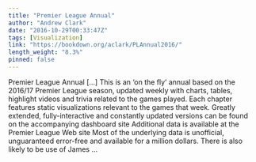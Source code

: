 ```yaml
---
title: "Premier League Annual"
author: "Andrew Clark"
date: "2016-10-29T00:33:47Z"
tags: [Visualization]
link: "https://bookdown.org/aclark/PLAnnual2016/"
length_weight: "8.3%"
pinned: false
---
```


Premier League Annual [...] This is an ‘on the fly’ annual based on the 2016/17 Premier League season, updated weekly with charts, tables, highlight videos and trivia related to the games played. Each chapter features static visualizations relevant to the games that week. Greatly extended, fully-interactive and constantly updated versions can be found on the accompanying dashboard site Additional data is available at the Premier League Web site Most of the underlying data is unofficial, unguaranteed error-free and available for a million dollars. There is also likely to be use of James ...
